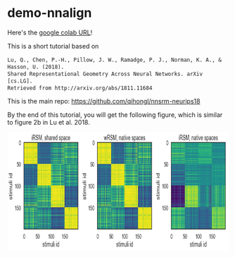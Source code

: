 # demo-nnalign

Here's the <a href="https://colab.research.google.com/github/qihongl/demo-nnalign/blob/master/demo-nnalign.ipynb">google colab URL</a>!

This is a short tutorial based on 
```
Lu, Q., Chen, P.-H., Pillow, J. W., Ramadge, P. J., Norman, K. A., & Hasson, U. (2018). 
Shared Representational Geometry Across Neural Networks. arXiv [cs.LG]. 
Retrieved from http://arxiv.org/abs/1811.11684
```
This is the main repo: https://github.com/qihongl/nnsrm-neurips18



By the end of this tutorial, you will get the following figure, which is similar to figure 2b in Lu et al. 2018. 

<img src="https://github.com/qihongl/demo-nnalign/blob/master/imgs/3rsms.png" alt="3RSMS" height=270px>
